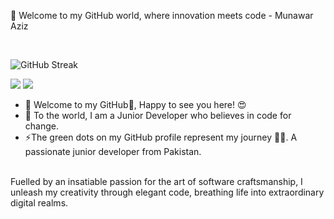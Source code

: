 👋 Welcome to my GitHub world, where innovation meets code - Munawar Aziz

<p align="center"><br/> 

![GitHub Streak](https://github-readme-streak-stats.herokuapp.com/?user=johnDoe)

<img src="https://img.shields.io/badge/linkedin-Munawar%20Aziz-blue?style=flat-square&logo=linkedin"> 
</a> 
<a href="mailto:aziz09126789@gmail.com"> 
<img src="https://img.shields.io/badge/Email-aziz09126789@gmail.com-red?style=flat-square&logo=gmail&logoColor=white"> 
</a> 
</p>

- 🔭 Welcome to my GitHub👋, Happy to see you here! 😍
- 🌱 To the world, I am a Junior Developer who believes in code for change.
- ⚡The green dots on my GitHub profile represent my journey 🏃‍♂️. A passionate junior developer from Pakistan. 
<br>
Fuelled by an insatiable passion for the art of software craftsmanship, I unleash my creativity through elegant code, breathing life into extraordinary digital realms. 
<br>
 


